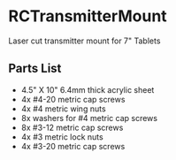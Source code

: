 RCTransmitterMount
==================

Laser cut transmitter mount for 7" Tablets

## Parts List
* 4.5" X 10" 6.4mm thick acrylic sheet
* 4x #4-20 metric cap screws
* 4x #4 metric wing nuts
* 8x washers for #4 metric cap screws
* 8x #3-12 metric cap screws
* 4x #3 metric lock nuts
* 4x #3-20 metric cap screws

